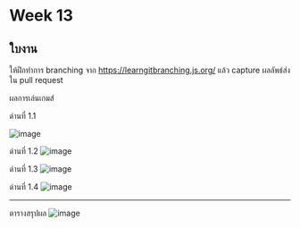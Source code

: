 # Week 13 #

## ใบงาน

ให้ฝึกทำการ branching  จาก  https://learngitbranching.js.org/ แล้ว capture ผลลัพธ์ส่งใน pull request

ผลการเล่นเกมส์

ด่านที่ 1.1 

![image](https://user-images.githubusercontent.com/92082798/143495020-f062acfd-670b-42d8-b0f0-18306e837c59.png)

ด่านที่ 1.2
![image](https://user-images.githubusercontent.com/92082798/143495064-6ebc652f-d152-4b8d-bd53-c6760aa85444.png)

ด่านที่ 1.3
![image](https://user-images.githubusercontent.com/92082798/143495070-94983804-0305-469f-8c87-fb41ec676719.png)

ด่านที่ 1.4
![image](https://user-images.githubusercontent.com/92082798/143495099-d2a7df25-fc16-4ebe-9c49-e1b8f05c9bd1.png)

---
ตารางสรุปผล
![image](https://user-images.githubusercontent.com/92082798/143495253-510051eb-d5a3-4106-b103-dc06fb4bc9ac.png)


